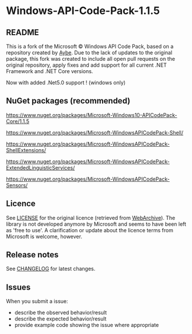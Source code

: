 # Windows-API-Code-Pack-1.1.5

## README

This is a fork of the Microsoft © Windows API Code Pack, based on a repository created by [Aybe](https://github.com/aybe/Windows-API-Code-Pack-1.1). Due to the lack of updates to the original package, this fork was created to include all open pull requests on the original repository, apply fixes and add support for all current .NET Framework and .NET Core versions.

Now with added .Net5.0 support ! (windows only)

## NuGet packages (recommended)

https://www.nuget.org/packages/Microsoft-Windows10-APICodePack-Core/1.1.5

https://www.nuget.org/packages/Microsoft-WindowsAPICodePack-Shell/

https://www.nuget.org/packages/Microsoft-WindowsAPICodePack-ShellExtensions/

https://www.nuget.org/packages/Microsoft-WindowsAPICodePack-ExtendedLinguisticServices/

https://www.nuget.org/packages/Microsoft-WindowsAPICodePack-Sensors/

## Licence

See [LICENSE](LICENSE) for the original licence (retrieved from [WebArchive](http://web.archive.org/web/20130717101016/http://archive.msdn.microsoft.com/WindowsAPICodePack/Project/License.aspx)). The library is not developed anymore by Microsoft and seems to have been left as 'free to use'. A clarification or update about the licence terms from Microsoft is welcome, however.
 
## Release notes

See [CHANGELOG](CHANGELOG.md) for latest changes.

## Issues

When you submit a issue:

 - describe the observed behavior/result
 - describe the expected behavior/result
 - provide example code showing the issue where appropriate
